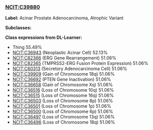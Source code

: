 
### [NCIT:C39880](http://purl.obolibrary.org/obo/NCIT_C39880)
**Label:** Acinar Prostate Adenocarcinoma, Atrophic Variant

**Subclasses:** 

**Class expressions from DL-Learner:**

- Thing 55.49%
- [NCIT:C36943](http://purl.obolibrary.org/obo/NCIT_C36943) (Neoplastic Acinar Cell) 52.13%
- [NCIT:C82366](http://purl.obolibrary.org/obo/NCIT_C82366) (ERG Gene Rearrangement) 51.06%
- [NCIT:C82365](http://purl.obolibrary.org/obo/NCIT_C82365) (TMPRSS2-ERG Fusion Protein Expression) 51.06%
- [NCIT:C60313](http://purl.obolibrary.org/obo/NCIT_C60313) (Secretory Adenocarcinoma Cell) 51.06%
- [NCIT:C39909](http://purl.obolibrary.org/obo/NCIT_C39909) (Gain of Chromosome 18q) 51.06%
- [NCIT:C36692](http://purl.obolibrary.org/obo/NCIT_C36692) (PTEN Gene Inactivation) 51.06%
- [NCIT:C36658](http://purl.obolibrary.org/obo/NCIT_C36658) (Gain of Chromosome Xq) 51.06%
- [NCIT:C36516](http://purl.obolibrary.org/obo/NCIT_C36516) (Loss of Chromosome 10q) 51.06%
- [NCIT:C36515](http://purl.obolibrary.org/obo/NCIT_C36515) (Loss of Chromosome 16q) 51.06%
- [NCIT:C36503](http://purl.obolibrary.org/obo/NCIT_C36503) (Loss of Chromosome 8p) 51.06%
- [NCIT:C36501](http://purl.obolibrary.org/obo/NCIT_C36501) (Loss of Chromosome 1p) 51.06%
- [NCIT:C36500](http://purl.obolibrary.org/obo/NCIT_C36500) (Loss of Chromosome 6p) 51.06%
- [NCIT:C36497](http://purl.obolibrary.org/obo/NCIT_C36497) (Loss of Chromosome 13q) 51.06%
- [NCIT:C36496](http://purl.obolibrary.org/obo/NCIT_C36496) (Loss of Chromosome 18q) 51.06%


